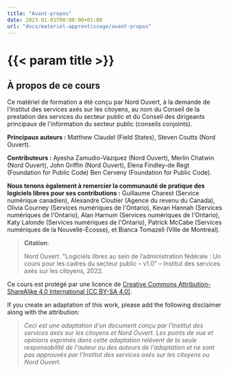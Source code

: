 ```yaml
---
title: "Avant-propos"
date: 2023-01-01T00:00:00+01:00
url: "docs/materiel-apprentissage/avant-propos"
---
```


# {{< param title >}}

## À propos de ce cours

Ce matériel de formation a été conçu par Nord Ouvert, à la demande de l'Institut des services axés sur les citoyens, au nom du Conseil de la prestation des services du secteur public et du Conseil des dirigeants principaux de l'information du secteur public (conseils conjoints).

**Principaux auteurs :** Matthew Claudel (Field States), Steven Coutts (Nord Ouvert).

**Contributeurs :** Ayesha Zamudio-Vazquez (Nord Ouvert), Merlin Chatwin (Nord Ouvert), John Griffin (Nord Ouvert), Elena Findley-de Regt (Foundation for Public Code) Ben Cerveny (Foundation for Public Code).

**Nous tenons également à remercier la communauté de pratique des logiciels libres pour ses contributions :** Guillaume Charest (Service numérique canadien), Alexandre Cloutier (Agence du revenu du Canada), Olivia Courney (Services numériques de l'Ontario), Kevan Hannah (Services numériques de l'Ontario), Alan Harnum (Services numériques de l'Ontario), Katy Lalonde (Services numériques de l'Ontario), Patrick McCabe (Services numériques de la Nouvelle-Écosse), et Bianca Tomazeli (Ville de Montréal).

> **Citation**:
>
> Nord Ouvert. "Logiciels libres au sein de l’administration fédérale : Un cours pour les cadres du secteur public – v1.0" – Institut des services axés sur les citoyens, 2022.

Ce cours est protégé par une licence de [Creative Commons Attribution-ShareAlike 4.0 International (CC BY-SA 4.0)](https://creativecommons.org/licenses/by-sa/4.0/legalcode).

If you create an adaptation of this work, please add the following disclaimer along with the attribution:

> *Ceci est une adaptation d'un document conçu par l'Institut des services axés sur les citoyens et Nord Ouvert. Les points de vue et opinions exprimés dans cette adaptation relèvent de la seule responsabilité de l'auteur ou des auteurs de l'adaptation et ne sont pas approuvés par l'Institut des services axés sur les citoyens ou Nord Ouvert.*
